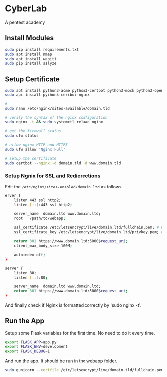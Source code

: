 # CyberLab
A pentest academy

## Install Modules
```bash
sudo pip install requirements.txt 
sudo apt install nmap
sudo apt install wapiti
sudo pip install sslyze
```

## Setup Certificate
```bash
sudo apt install python3-acme python3-certbot python3-mock python3-openssl python3-pkg-resources python3-pyparsing python3-zope.interface
sudo apt install python3-certbot-nginx

#
sudo nano /etc/nginx/sites-available/domain.tld

# verify the syntax of the nginx configuration
sudo nginx -t && sudo systemctl reload nginx

# get the firewall status
sudo ufw status

# allow nginx HTTP and HTTPS
sudo ufw allow 'Nginx Full'

# setup the certificate
sudo certbot --nginx -d domain.tld -d www.domain.tld
```

### Setup Ngnix for SSL and Redicrections
Edit the `/etc/nginx/sites-enabled/domain.ltd` as follows.
```bash
erver {
    listen 443 ssl http2;
    listen [::]:443 ssl http2;

    server_name  domain.ltd www.domain.ltd;
    root   /path/to/webapp;

    ssl_certificate /etc/letsencrypt/live/domain.ltd/fullchain.pem; # managed by Certbot
    ssl_certificate_key /etc/letsencrypt/live/domain.ltd/privkey.pem; # managed by Certbot

    return 301 https://www.domain.ltd:5000$request_uri;
    client_max_body_size 100M;

    autoindex off;
}

server {
    listen 80;
    listen [::]:80;

    server_name  domain.ltd www.domain.ltd;
    return 301 https://www.domain.ltd:5000$request_uri;
}
```
And finally check if Nginx is formatted correctly by 'sudo nginx -t'.

## Run the App
Setup some Flask variables for the first time. No need to do it every time.
```bash
export FLASK_APP=app.py
export FLASK_ENV=development
export FLASK_DEBUG=1
```

And run the app. It should be run in the webapp folder.
```bash
sudo gunicorn --certfile /etc/letsencrypt/live/domain.tld/fullchain.pem --keyfile /etc/letsencrypt/live/domain.tld/privkey.pem  --bind 0.0.0.0:5000 app:app
```

